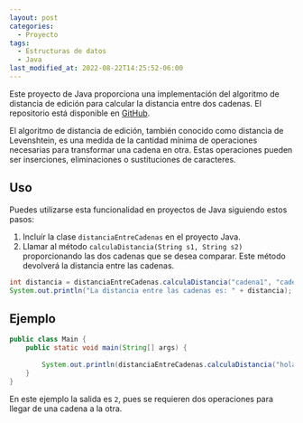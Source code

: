 ```yaml
---
layout: post
categories:
  - Proyecto
tags:
  - Estructuras de datos
  - Java
last_modified_at: 2022-08-22T14:25:52-06:00
---
```


Este proyecto de Java proporciona una implementación del algoritmo de distancia de edición para calcular la distancia entre dos cadenas. El repositorio está disponible en <a href= "https://github.com/javier-mdcg/DstanciaEntreCadenas">GitHub</a>.

El algoritmo de distancia de edición, también conocido como distancia de Levenshtein, es una medida de la cantidad mínima de operaciones necesarias para transformar una cadena en otra. Estas operaciones pueden ser inserciones, eliminaciones o sustituciones de caracteres.

## Uso

Puedes utilizarse esta funcionalidad en proyectos de Java siguiendo estos pasos:

1. Incluír la clase `distanciaEntreCadenas` en el proyecto Java.
2. Llamar al método `calculaDistancia(String s1, String s2)` proporcionando las dos cadenas que se desea comparar. Este método devolverá la distancia entre las cadenas.

```java
int distancia = distanciaEntreCadenas.calculaDistancia("cadena1", "cadena2");
System.out.println("La distancia entre las cadenas es: " + distancia);
```

## Ejemplo

```java
public class Main {
    public static void main(String[] args) {
        
        System.out.println(distanciaEntreCadenas.calculaDistancia("hola", "holse"));
    }
}
```
En este ejemplo la salida es `2`, pues se requieren dos operaciones para llegar de una cadena a la otra.
